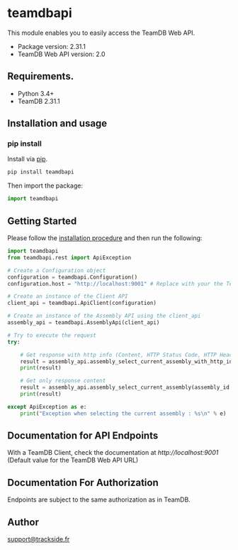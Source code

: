 # teamdbapi
This module enables you to easily access the TeamDB Web API.

- Package version: 2.31.1
- TeamDB Web API version: 2.0

## Requirements.

- Python 3.4+
- TeamDB 2.31.1

## Installation and usage
### pip install

Install via  [pip](http://pypi.python.org/pypi/pip).

```sh
pip install teamdbapi
```

Then import the package:
```python
import teamdbapi 
```

## Getting Started

Please follow the [installation procedure](#Installation_and_usage_11) and then run the following:

```python
import teamdbapi
from teamdbapi.rest import ApiException

# Create a Configuration object
configuration = teamdbapi.Configuration()
configuration.host = "http://localhost:9001" # Replace with your the TeamDB API address if different

# Create an instance of the Client API
client_api = teamdbapi.ApiClient(configuration)

# Create an instance of the Assembly API using the client_api
assembly_api = teamdbapi.AssemblyApi(client_api)

# Try to execute the request
try:

    # Get response with http info (Content, HTTP Status Code, HTTP Header)
    result = assembly_api.assembly_select_current_assembly_with_http_info(assembly_id = "ddbb76fa-a4eb-4e70-81d8-de66c664ce20")
    print(result)

    # Get only response content
    result = assembly_api.assembly_select_current_assembly(assembly_id = "ddbb76fa-a4eb-4e70-81d8-de66c664ce20")
    print(result)

except ApiException as e:
    print("Exception when selecting the current assembly : %s\n" % e)
```

## Documentation for API Endpoints

With a TeamDB Client, check the documentation at *http://localhost:9001* (Default value for the TeamDB Web API URL)

## Documentation For Authorization

Endpoints are subject to the same authorization as in TeamDB.

## Author

support@trackside.fr
